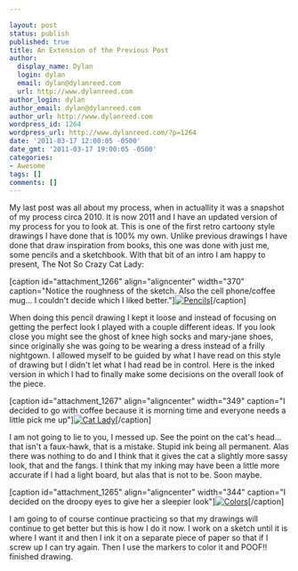 ```yaml
---

layout: post
status: publish
published: true
title: An Extension of the Previous Post
author:
  display_name: Dylan
  login: dylan
  email: dylan@dylanreed.com
  url: http://www.dylanreed.com
author_login: dylan
author_email: dylan@dylanreed.com
author_url: http://www.dylanreed.com
wordpress_id: 1264
wordpress_url: http://www.dylanreed.com/?p=1264
date: '2011-03-17 12:00:05 -0500'
date_gmt: '2011-03-17 19:00:05 -0500'
categories:
- Awesome
tags: []
comments: []
---
```


 

My last post was all about my process, when in actuallity it was a snapshot of my process circa 2010. It is now 2011 and I have an updated version of my process for you to look at. This is one of the first retro cartoony style drawings I have done that is 100% my own. Unlike previous drawings I have done that draw inspiration from books, this one was done with just me, some pencils and a sketchbook. With that bit of an intro I am happy to present, The Not So Crazy Cat Lady:

 

[caption id="attachment_1266" align="aligncenter" width="370" caption="Notice the roughness of the sketch. Also the cell phone/coffee mug... I couldn't decide which I liked better."][![][1]][2][/caption]

   [1]: http://www.dylanreed.com/wp-content/uploads/2011/03/Cat-Lady-2-617x1024.jpg (Pencils)
   [2]: http://www.dylanreed.com/wp-content/uploads/2011/03/Cat-Lady-2.jpeg

When doing this pencil drawing I kept it loose and instead of focusing on getting the perfect look I played with a couple different ideas. If you look close you might see the ghost of knee high socks and mary-jane shoes, since originally she was going to be wearing a dress instead of a frilly nightgown. I allowed myself to be guided by what I have read on this style of drawing but I didn't let what I had read be in control. Here is the inked version in which I had to finally make some decisions on the overall look of the piece.

 

[caption id="attachment_1267" align="aligncenter" width="349" caption="I decided to go with coffee because it is morning time and everyone needs a little pick me up"][![][3]][4][/caption]

   [3]: http://www.dylanreed.com/wp-content/uploads/2011/03/Cat-Lady-582x1024.jpg (Cat Lady)
   [4]: http://www.dylanreed.com/wp-content/uploads/2011/03/Cat-Lady.jpeg

I am not going to lie to you, I messed up. See the point on the cat's head... that isn't a faux-hawk, that is a mistake. Stupid ink being all permanent.  Alas there was nothing to do and I think that it gives the cat a slightly more sassy look, that and the fangs. I think that my inking may have been a little more accurate if I had a light board, but alas that is not to be. Soon maybe.

 

[caption id="attachment_1265" align="aligncenter" width="344" caption="I decided on the droopy eyes to give her a sleepier look"][![][5]][6][/caption]

   [5]: http://www.dylanreed.com/wp-content/uploads/2011/03/Cat-Lady-1-573x1024.jpg (Colors)
   [6]: http://www.dylanreed.com/wp-content/uploads/2011/03/Cat-Lady-1.jpeg

I am going to of course continue practicing so that my drawings will continue to get better but this is how I do it now. I work on a sketch until it is where I want it and then I ink it on a separate piece of paper so that if I screw up I can try again. Then I use the markers to color it and POOF!! finished drawing.
